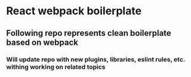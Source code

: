 # React webpack boilerplate

## Following repo represents clean boilerplate based on webpack

### Will update repo with new plugins, libraries, eslint rules, etc. withing working on related topics
